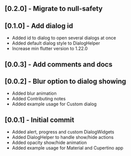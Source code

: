 ## [0.2.0] - Migrate to null-safety

## [0.1.0] - Add dialog id
* Added id to dialog to open several dialogs at once
* Added default dialog style to DialogHelper
* Increase min flutter version to 1.22.0

## [0.0.3] - Add comments and docs

## [0.0.2] - Blur option to dialog showing

* Added blur animation
* Added Contributing notes
* Added example usage for Custom dialog

## [0.0.1] - Initial commit

* Added alert, progress and custom DialogWidgets
* Added DialogHelper to handle show/hide actions
* Added opacity show/hide animation
* Added example usage for Material and Cupertino app

